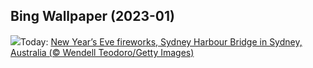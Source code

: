 ## Bing Wallpaper (2023-01)
![](https://www.bing.com/th?id=OHR.SydneyNYE_EN-GB8296265724_UHD.jpg&w=1000)Today: [New Year’s Eve fireworks, Sydney Harbour Bridge in Sydney, Australia (© Wendell Teodoro/Getty Images)](https://www.bing.com/th?id=OHR.SydneyNYE_EN-GB8296265724_UHD.jpg)